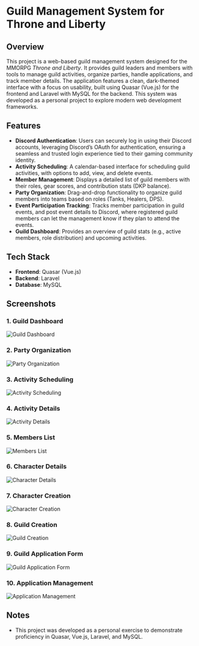 # Guild Management System for Throne and Liberty

## Overview
This project is a web-based guild management system designed for the MMORPG *Throne and Liberty*. It provides guild leaders and members with tools to manage guild activities, organize parties, handle applications, and track member details. The application features a clean, dark-themed interface with a focus on usability, built using Quasar (Vue.js) for the frontend and Laravel with MySQL for the backend. This system was developed as a personal project to explore modern web development frameworks.

## Features
- **Discord Authentication**: Users can securely log in using their Discord accounts, leveraging Discord’s OAuth for authentication, ensuring a seamless and trusted login experience tied to their gaming community identity.
- **Activity Scheduling**: A calendar-based interface for scheduling guild activities, with options to add, view, and delete events.
- **Member Management**: Displays a detailed list of guild members with their roles, gear scores, and contribution stats (DKP balance).
- **Party Organization**: Drag-and-drop functionality to organize guild members into teams based on roles (Tanks, Healers, DPS).
- **Event Participation Tracking**: Tracks member participation in guild events, and post event details to Discord, where registered guild members can let the management know if they plan to attend the events.
- **Guild Dashboard**: Provides an overview of guild stats (e.g., active members, role distribution) and upcoming activities.

## Tech Stack
- **Frontend**: Quasar (Vue.js) 
- **Backend**: Laravel 
- **Database**: MySQL 

## Screenshots

### 1. Guild Dashboard
![Guild Dashboard](https://github.com/TinyLantern/Tiny-guild-manager/raw/main/App%20images/Dashboard%20page.png)

### 2. Party Organization
![Party Organization](https://github.com/TinyLantern/Tiny-guild-manager/raw/main/App%20images/Parties%20Page.png)

### 3. Activity Scheduling
![Activity Scheduling](https://github.com/TinyLantern/Tiny-guild-manager/raw/main/App%20images/Activities%20Page.png)

### 4. Activity Details
![Activity Details](https://github.com/TinyLantern/Tiny-guild-manager/raw/main/App%20images/Activity%20details%20Page.png)

### 5. Members List
![Members List](https://github.com/TinyLantern/Tiny-guild-manager/raw/main/App%20images/Members%20Page.png)

### 6. Character Details
![Character Details](https://github.com/TinyLantern/Tiny-guild-manager/raw/main/App%20images/Member%20Page.png)

### 7. Character Creation
![Character Creation](https://github.com/TinyLantern/Tiny-guild-manager/raw/main/App%20images/Create%20character%20Page.png)

### 8. Guild Creation
![Guild Creation](https://github.com/TinyLantern/Tiny-guild-manager/raw/main/App%20images/Guild%20creation%20Page.png)

### 9. Guild Application Form
![Guild Application Form](https://github.com/TinyLantern/Tiny-guild-manager/raw/main/App%20images/Apply%20to%20a%20guild%20Page.png)

### 10. Application Management
![Application Management](https://github.com/TinyLantern/Tiny-guild-manager/raw/main/App%20images/Guild%20applications%20Page.png)

## Notes
- This project was developed as a personal exercise to demonstrate proficiency in Quasar, Vue.js, Laravel, and MySQL.